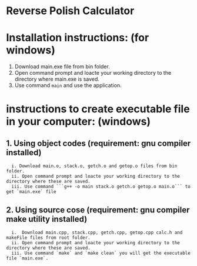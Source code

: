 # Reverse Polish Calculator

# Installation instructions: (for windows)
1. Download main.exe file from bin folder.
2. Open command prompt and loacte your working directory to the directory where main.exe is saved.
3. Use command `main` and use the application.

# instructions to create executable file in your computer: (windows)
## 1. Using object codes (requirement: gnu compiler installed)
      i. Download main.o, stack.o, getch.o and getop.o files from bin folder.
      ii. Open command prompt and loacte your working directory to the directory where these are saved.
      iii. Use command ```g++ -o main stack.o getch.o getop.o main.o``` to get `main.exe` file
## 2. Using source cose (requirement: gnu compiler make utility installed)
      i.  Download main.cpp, stack.cpp, getch.cpp, getop.cpp calc.h and makeFile files from root folder.
      ii. Open command prompt and loacte your working directory to the directory where these are saved.
      iii. Use command `make` and `make clean` you will get the executable file `main.exe`.   
